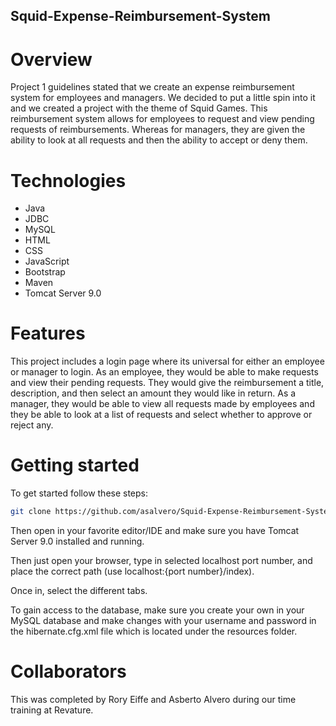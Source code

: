 ## Squid-Expense-Reimbursement-System

# Overview
Project 1 guidelines stated that we create an expense reimbursement system for employees and managers. We decided to put a little spin into it and we created a project with the theme of Squid Games. This reimbursement system allows for employees to request and view pending requests of reimbursements. Whereas for managers, they are given the ability to look at all requests and then the ability to accept or deny them.

# Technologies
* Java
* JDBC
* MySQL
* HTML
* CSS
* JavaScript
* Bootstrap
* Maven
* Tomcat Server 9.0

# Features
This project includes a login page where its universal for either an employee or manager to login. As an employee, they would be able to make requests and view their pending requests. They would give the reimbursement a title, description, and then select an amount they would like in return. As a manager, they would be able to view all requests made by employees and they be able to look at a list of requests and select whether to approve or reject any.

# Getting started
To get started follow these steps:
```sh
git clone https://github.com/asalvero/Squid-Expense-Reimbursement-System
```

Then open in your favorite editor/IDE and make sure you have Tomcat Server 9.0 installed and running.

Then just open your browser, type in selected localhost port number, and place the correct path (use localhost:{port number}/index).

Once in, select the different tabs.

To gain access to the database, make sure you create your own in your MySQL database and make changes with your username and password in the hibernate.cfg.xml file which is located under the resources folder.

# Collaborators
This was completed by Rory Eiffe and Asberto Alvero during our time training at Revature.
